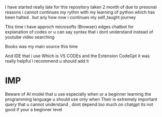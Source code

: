 I have started really late for this repository taken 2 month of due to presonal reasons i cannot continues my rythm with my learning of 
python which has been halted . but any how now i  continues my self_taught journey 


This time i have approch microsofts (Browser) edges chatbot for explanation of codes or u can say syntax that i dont understand
instead of youtube video searching

Books was my main source this time 

And IDE that i use Which is VS CODEs and the Extension CodeGpt it was really helpful i recommend u should add it

# IMP
Beware  of AI model that u use especially when ur a beginner learning the programming language u should use only when
Their is extremely important query that u cannot understand , dont depend too much on chatgpt 
its not good if your a beginner level 


